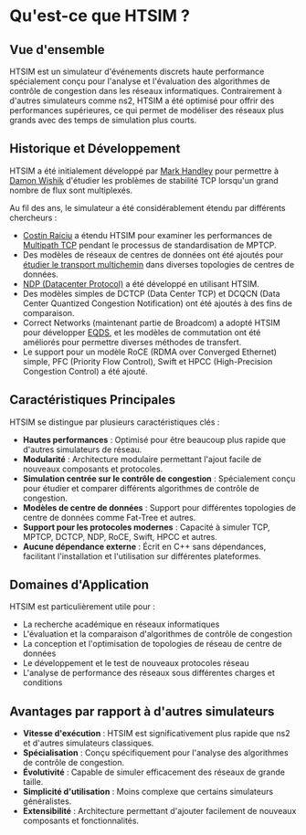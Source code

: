 # Qu'est-ce que HTSIM ?

## Vue d'ensemble

HTSIM est un simulateur d'événements discrets haute performance spécialement conçu pour l'analyse et l'évaluation des algorithmes de contrôle de congestion dans les réseaux informatiques. Contrairement à d'autres simulateurs comme ns2, HTSIM a été optimisé pour offrir des performances supérieures, ce qui permet de modéliser des réseaux plus grands avec des temps de simulation plus courts.

## Historique et Développement

HTSIM a été initialement développé par [Mark Handley](http://www0.cs.ucl.ac.uk/staff/M.Handley/) pour permettre à [Damon Wishik](https://www.cl.cam.ac.uk/~djw1005/) d'étudier les problèmes de stabilité TCP lorsqu'un grand nombre de flux sont multiplexés.

Au fil des ans, le simulateur a été considérablement étendu par différents chercheurs :

- [Costin Raiciu](http://nets.cs.pub.ro/~costin/) a étendu HTSIM pour examiner les performances de [Multipath TCP](http://nets.cs.pub.ro/~costin/files/mptcp-nsdi.pdf) pendant le processus de standardisation de MPTCP.
- Des modèles de réseaux de centres de données ont été ajoutés pour [étudier le transport multichemin](http://nets.cs.pub.ro/~costin/files/mptcp_dc_sigcomm.pdf) dans diverses topologies de centres de données.
- [NDP (Datacenter Protocol)](http://nets.cs.pub.ro/~costin/files/ndp.pdf) a été développé en utilisant HTSIM.
- Des modèles simples de DCTCP (Data Center TCP) et DCQCN (Data Center Quantized Congestion Notification) ont été ajoutés à des fins de comparaison.
- Correct Networks (maintenant partie de Broadcom) a adopté HTSIM pour développer [EQDS](http://nets.cs.pub.ro/~costin/files/eqds.pdf), et les modèles de commutation ont été améliorés pour permettre diverses méthodes de transfert.
- Le support pour un modèle RoCE (RDMA over Converged Ethernet) simple, PFC (Priority Flow Control), Swift et HPCC (High-Precision Congestion Control) a été ajouté.

## Caractéristiques Principales

HTSIM se distingue par plusieurs caractéristiques clés :

- **Hautes performances** : Optimisé pour être beaucoup plus rapide que d'autres simulateurs de réseau.
- **Modularité** : Architecture modulaire permettant l'ajout facile de nouveaux composants et protocoles.
- **Simulation centrée sur le contrôle de congestion** : Spécialement conçu pour étudier et comparer différents algorithmes de contrôle de congestion.
- **Modèles de centre de données** : Support pour différentes topologies de centre de données comme Fat-Tree et autres.
- **Support pour les protocoles modernes** : Capacité à simuler TCP, MPTCP, DCTCP, NDP, RoCE, Swift, HPCC et autres.
- **Aucune dépendance externe** : Écrit en C++ sans dépendances, facilitant l'installation et l'utilisation sur différentes plateformes.

## Domaines d'Application

HTSIM est particulièrement utile pour :

- La recherche académique en réseaux informatiques
- L'évaluation et la comparaison d'algorithmes de contrôle de congestion
- La conception et l'optimisation de topologies de réseau de centre de données
- Le développement et le test de nouveaux protocoles réseau
- L'analyse de performance des réseaux sous différentes charges et conditions

## Avantages par rapport à d'autres simulateurs

- **Vitesse d'exécution** : HTSIM est significativement plus rapide que ns2 et d'autres simulateurs classiques.
- **Spécialisation** : Conçu spécifiquement pour l'analyse des algorithmes de contrôle de congestion.
- **Évolutivité** : Capable de simuler efficacement des réseaux de grande taille.
- **Simplicité d'utilisation** : Moins complexe que certains simulateurs généralistes.
- **Extensibilité** : Architecture permettant d'ajouter facilement de nouveaux composants et fonctionnalités.
